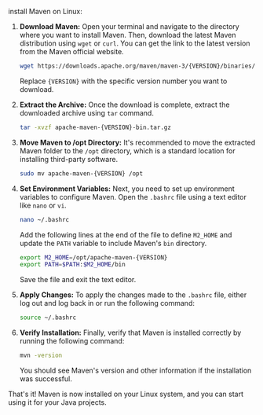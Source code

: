 install Maven on Linux:

1. **Download Maven:**
   Open your terminal and navigate to the directory where you want to install Maven. Then, download the latest Maven distribution using `wget` or `curl`. You can get the link to the latest version from the Maven official website.

   ```bash
   wget https://downloads.apache.org/maven/maven-3/{VERSION}/binaries/apache-maven-{VERSION}-bin.tar.gz
   ```

   Replace `{VERSION}` with the specific version number you want to download.

2. **Extract the Archive:**
   Once the download is complete, extract the downloaded archive using `tar` command.

   ```bash
   tar -xvzf apache-maven-{VERSION}-bin.tar.gz
   ```

3. **Move Maven to /opt Directory:**
   It's recommended to move the extracted Maven folder to the `/opt` directory, which is a standard location for installing third-party software.

   ```bash
   sudo mv apache-maven-{VERSION} /opt
   ```

4. **Set Environment Variables:**
   Next, you need to set up environment variables to configure Maven. Open the `.bashrc` file using a text editor like `nano` or `vi`.

   ```bash
   nano ~/.bashrc
   ```

   Add the following lines at the end of the file to define `M2_HOME` and update the `PATH` variable to include Maven's `bin` directory.

   ```bash
   export M2_HOME=/opt/apache-maven-{VERSION}
   export PATH=$PATH:$M2_HOME/bin
   ```

   Save the file and exit the text editor.

5. **Apply Changes:**
   To apply the changes made to the `.bashrc` file, either log out and log back in or run the following command:

   ```bash
   source ~/.bashrc
   ```

6. **Verify Installation:**
   Finally, verify that Maven is installed correctly by running the following command:

   ```bash
   mvn -version
   ```

   You should see Maven's version and other information if the installation was successful.

That's it! Maven is now installed on your Linux system, and you can start using it for your Java projects.
